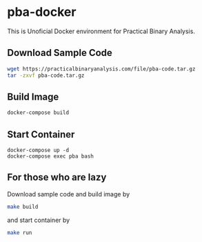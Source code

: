 # pba-docker

This is Unoficial Docker environment for Practical Binary Analysis.

## Download Sample Code

```sh
wget https://practicalbinaryanalysis.com/file/pba-code.tar.gz
tar -zxvf pba-code.tar.gz
```

## Build Image

```sh
docker-compose build
```

## Start Container

```
docker-compose up -d
docker-compose exec pba bash
```

## For those who are lazy

Download sample code and build image by

```sh
make build
```

and start container by

```sh
make run
```
